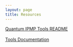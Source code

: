 ```yaml
---
layout: page
title: Resources
---
```


[Quantum IPMP Tools README](/resources/ipmp-README.html)
<br><br>
[Tools Documentation](/resources/ipmp-documentation.html)
